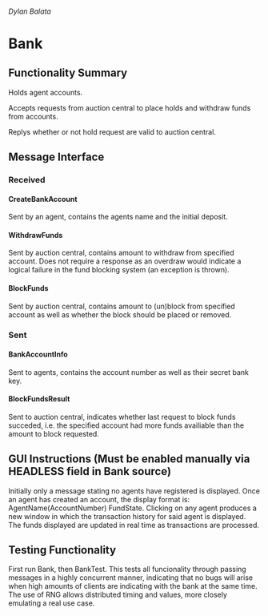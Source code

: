 ###### Dylan Balata
# Bank 

## Functionality Summary
Holds agent accounts. 

Accepts requests from auction central to place holds and withdraw funds from accounts.

Replys whether or not hold request are valid to auction central.
  
## Message Interface

### Received
#### CreateBankAccount
Sent by an agent, contains the agents name and the initial deposit.
#### WithdrawFunds
Sent by auction central, contains amount to withdraw from specified account. Does not require a response
as an overdraw would indicate a logical failure in the fund blocking system (an exception is thrown).
#### BlockFunds
Sent by auction central, contains amount to (un)block from specified account
as well as whether the block should be placed or removed.

### Sent
#### BankAccountInfo
Sent to agents, contains the account number as well as their secret bank key.
#### BlockFundsResult
Sent to auction central, indicates whether last request to block funds succeded, i.e.
the specified account had more funds availiable than the amount to block requested.

## GUI Instructions (Must be enabled manually via HEADLESS field in Bank source)
Initially only a message stating no agents have registered is displayed.
Once an agent has created an account, the display format is: AgentName(AccountNumber) FundState. 
Clicking on any agent produces a new window in which the transaction history for said agent is displayed.
The funds displayed are updated in real time as transactions are processed.

## Testing Functionality
First run Bank, then BankTest. This tests all funcionality through passing messages in a highly
concurrent manner, indicating that no bugs will arise when high amounts of clients are indicating
with the bank at the same time. The use of RNG allows distributed timing and values, more closely emulating
a real use case.
